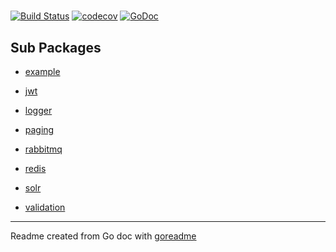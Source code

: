 # 

[![Build Status](https://travis-ci.org/quangdangfit/gocommon.svg?branch=master)](https://travis-ci.org/quangdangfit/gocommon)
[![codecov](https://codecov.io/gh/quangdangfit/gocommon/branch/master/graph/badge.svg)](https://codecov.io/gh/quangdangfit/gocommon)
[![GoDoc](https://img.shields.io/badge/pkg.go.dev-doc-blue)](http://pkg.go.dev/github.com/quangdangfit/gocommon)

## Sub Packages

* [example](./example)

* [jwt](./jwt)

* [logger](./logger)

* [paging](./paging)

* [rabbitmq](./rabbitmq)

* [redis](./redis)

* [solr](./solr)

* [validation](./validation)

---
Readme created from Go doc with [goreadme](https://github.com/posener/goreadme)

